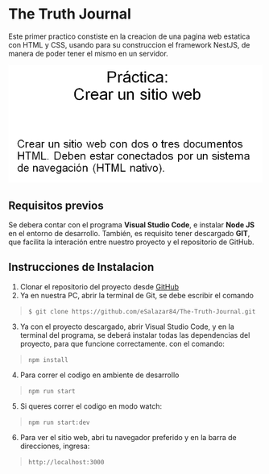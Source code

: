 # The Truth Journal 

Este primer practico constiste en la creacion de una pagina web estatica con HTML y CSS, usando para su construccion el framework NestJS, de manera de poder tener el mismo en un servidor.

![Alt text](image.png)


## Requisitos previos

Se debera contar con el programa **Visual Studio Code**, e instalar **Node JS** en el entorno de desarrollo. También, es requisito tener descargado **GIT**, que facilita la interación entre nuestro proyecto y el repositorio de GitHub.

## Instrucciones de Instalacion

1.  Clonar el repositorio del proyecto desde  [GitHub](https://github.com/eSalazar84/The-Truth-Journal.git)
2.  Ya en nuestra PC, abrir la terminal de Git, se debe escribir el comando

> `$ git clone https://github.com/eSalazar84/The-Truth-Journal.git`

3.  Ya con el proyecto descargado, abrir Visual Studio Code, y en la terminal del programa, se deberá instalar todas las dependencias del proyecto, para que funcione correctamente. con el comando:

> `npm install`

4. Para correr el codigo en ambiente de desarrollo

> `npm run start`

5. Si queres correr el codigo en modo watch:

> `npm run start:dev`

6. Para ver el sitio web, abri tu navegador preferido y en la barra de
direcciones, ingresa:

> `http://localhost:3000`